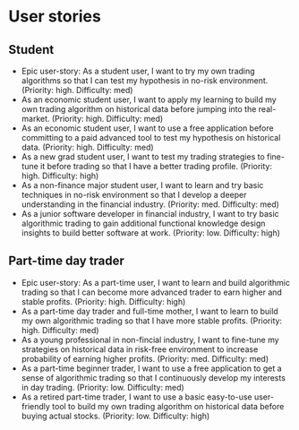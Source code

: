 # User stories

## Student 
* Epic user-story: As a student user, I want to try my own trading algorithms so that I can test my hypothesis in no-risk environment. (Priority: high. Difficulty: med)
* As an economic student user, I want to apply my learning to build my own trading algorithm on historical data before jumping into the real-market. (Priority: high. Difficulty: med)
* As an economic student user, I want to use a free application before committing to a paid advanced tool to test my hypothesis on historical data. (Priority: high. Difficulty: med)
* As a new grad student user, I want to test my trading strategies to fine-tune it before trading so that I have a better trading profile. (Priority: high. Difficulty: high)
* As a non-finance major student user, I want to learn and try basic techniques in no-risk environment so that I develop a deeper understanding in the financial industry. (Priority: med. Difficulty: med)
* As a junior software developer in financial industry, I want to try basic algorithmic trading to gain additional functional knowledge design insights to build better software at work. (Priority: low. Difficulty: high)

## Part-time day trader
* Epic user-story: As a part-time user, I want to learn and build algorithmic trading so that I can become more advanced trader to earn higher and stable profits. (Priority: high. Difficulty: high)
* As a part-time day trader and full-time mother, I want to learn to build my own algorithmic trading so that I have more stable profits. (Priority: high. Difficulty: med)
* As a young professional in non-fincial industry, I want to fine-tune my strategies on historical data in risk-free environment to increase probability of earning higher profits. (Priority: med. Difficulty: med)
* As a part-time beginner trader, I want to use a free application to get a sense of algorithmic trading so that I continuously develop my interests in day trading. (Priority: low. Difficulty: med)
* As a retired part-time trader, I want to use a basic easy-to-use user-friendly tool to build my own trading algorithm on historical data before buying actual stocks. (Priority: low. Difficulty: high)